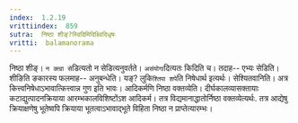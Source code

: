 ```yaml
---
index:  1.2.19
vrittiindex:  859
sutra:  निष्ठा शीङ्?स्विदिमिदिक्ष्विदिधृषः
vritti:  balamanorama 
---
```


निष्ठा शीङ्। `न क्त्वा से`डित्यतो न सेडित्यनुवर्तते। `असंयोगा`दित्यतः किदिति च। तदाह-- एभ्यः सेडिति। शीङिति ङकारस्य फलमाह-- अनुबन्धेति। यङ्? लुकि`श्तिपा शपे`ति निषेधार्थ इत्यर्थः। सेश्यितवानिति। अत्र कित्त्वनिषेधाऽभावात्कित्त्वान्न गुण इति भावः। आदिकर्मणि निष्ठा वक्तव्येति। दीर्घकालव्यासक्तायाः कटाद्युत्पादनक्रियाया आरम्भकालविशिष्टोंऽश आदिकर्म। तत्र विद्यमानाद्धातोर्निष्ठा वक्तव्येत्यर्थः. तत्र आद्येषु क्रियाक्षणेषु भूतेष्वपि क्रियाया भूतत्वाऽभावाद्भूते विहिता निष्ठा न प्राप्तेत्यारम्भः। 

